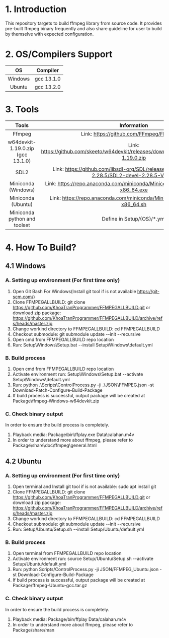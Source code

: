 # 1. Introduction
This repository targets to build ffmpeg library from source code. It provides pre-built ffmpeg binary frequently and also share guideline for user to build by themselve with expected configuration.

# 2. OS/Compilers Support
| OS | Compiler |
| :---:   | :---: |
| Windows | gcc 13.1.0   |
| Ubuntu | gcc 13.2.0   |

# 3. Tools
| Tools | Information |
| :---: | :---------: |
| Ffmpeg | Link: https://github.com/FFmpeg/FFmpeg.git |
| w64devkit-1.19.0.zip (gcc 13.1.0) | Link: https://github.com/skeeto/w64devkit/releases/download/v1.19.0/w64devkit-1.19.0.zip |
| SDL2 | Link: https://github.com/libsdl-org/SDL/releases/download/release-2.28.5/SDL2-devel-2.28.5-VC.zip |
| Miniconda (Windows) | Link: https://repo.anaconda.com/miniconda/Miniconda3-latest-Windows-x86_64.exe |
| Miniconda (Ubuntu) | Link: https://repo.anaconda.com/miniconda/Miniconda3-latest-Linux-x86_64.sh |
| Miniconda python and toolset | Define in Setup/{OS}/*.yml |

# 4. How To Build?
## 4.1 Windows
### A. Setting up environment (For first time only)
1. Open Git Bash For Windows(Install git tool if is not available https://git-scm.com/)
2. Clone FFMPEGALLBUILD: git clone https://github.com/KhoaTranProgrammer/FFMPEGALLBUILD.git or download zip package: https://github.com/KhoaTranProgrammer/FFMPEGALLBUILD/archive/refs/heads/master.zip
3. Change workind directory to FFMPEGALLBUILD: cd FFMPEGALLBUILD
4. Checkout submodule: git submodule update --init --recursive
5. Open cmd from FFMPEGALLBUILD repo location
6. Run: Setup\Windows\Setup.bat --install Setup\Windows\default.yml
### B. Build process
1. Open cmd from FFMPEGALLBUILD repo location
2. Activate environment run: Setup\Windows\Setup.bat --activate Setup\Windows\default.yml
3. Run: python .\Scripts\ControlProcess.py -ji .\JSON\FFMPEG.json -st Download-Patch-Configure-Build-Package
4. If build process is successful, output package will be created at Package\ffmpeg-Windows-w64devkit.zip
### C. Check binary output
In order to ensure the build process is completely.
1. Playback media: Package\bin\ffplay.exe Data\calahan.m4v
2. In order to understand more about ffmpeg, please refer to Package\share\doc\ffmpeg\general.html
## 4.2 Ubuntu
### A. Setting up environment (For first time only)
1. Open terminal and Install git tool if is not available: sudo apt install git
2. Clone FFMPEGALLBUILD: git clone https://github.com/KhoaTranProgrammer/FFMPEGALLBUILD.git or download zip package: https://github.com/KhoaTranProgrammer/FFMPEGALLBUILD/archive/refs/heads/master.zip
3. Change workind directory to FFMPEGALLBUILD: cd FFMPEGALLBUILD
4. Checkout submodule: git submodule update --init --recursive
5. Run: Setup/Ubuntu/Setup.sh --install Setup/Ubuntu/default.yml
### B. Build process
1. Open terminal from FFMPEGALLBUILD repo location
2. Activate environment run: source Setup/Ubuntu/Setup.sh --activate Setup/Ubuntu/default.yml
3. Run: python Scripts/ControlProcess.py -ji JSON/FFMPEG_Ubuntu.json -st Download-Configure-Build-Package
4. If build process is successful, output package will be created at Package/ffmpeg-Ubuntu-gcc.tar.gz
### C. Check binary output
In order to ensure the build process is completely.
1. Playback media: Package/bin/ffplay Data/calahan.m4v
2. In order to understand more about ffmpeg, please refer to Package/share/man